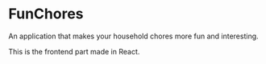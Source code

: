 # FunChores

An application that makes your household chores more fun and interesting.

This is the frontend part made in React.
